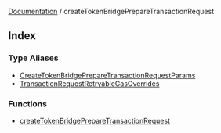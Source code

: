 [Documentation](../README.md) / createTokenBridgePrepareTransactionRequest

## Index

### Type Aliases

- [CreateTokenBridgePrepareTransactionRequestParams](type-aliases/CreateTokenBridgePrepareTransactionRequestParams.md)
- [TransactionRequestRetryableGasOverrides](type-aliases/TransactionRequestRetryableGasOverrides.md)

### Functions

- [createTokenBridgePrepareTransactionRequest](functions/createTokenBridgePrepareTransactionRequest.md)
